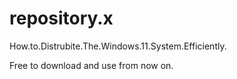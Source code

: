 # repository.x
How.to.Distrubite.The.Windows.11.System.Efficiently.

Free to download and use from now on.
